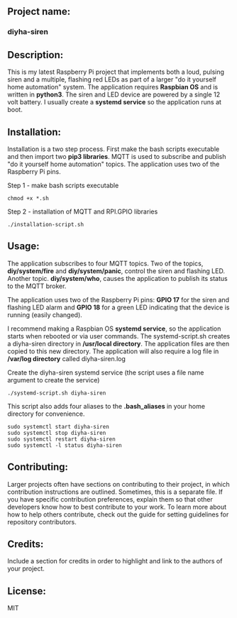 ## Project name: 

### diyha-siren

## Description: 
This is my latest Raspberry Pi project that implements both a loud, pulsing siren and a multiple, flashing red LEDs as part of a larger "do it yourself home automation" system.  The application requires **Raspbian OS** and is written in **python3**. The siren and LED device are powered by a single 12 volt battery. I usually create a **systemd service** so the application runs at boot.

## Installation: 
Installation is a two step process. First make the bash scripts executable and then import two **pip3 libraries**. MQTT is used to subscribe and publish "do it yourself home automation" topics. The application uses two of the Raspberry Pi pins.

Step 1 - make bash scripts executable
```
chmod +x *.sh
```

Step 2 - installation of MQTT and RPI.GPIO libraries
```chmod +x *.sh
./installation-script.sh
```

## Usage: 
The application subscribes to four MQTT topics. Two of the topics, **diy/system/fire** and **diy/system/panic**, control the siren and flashing LED. Another topic. **diy/system/who**, causes the application to publish its status to the MQTT broker. 

The application uses two of the Raspberry Pi pins: **GPIO 17** for the siren and flashing LED alarm and **GPIO 18** for a green LED indicating that the device is running (easily changed).

I recommend making a Raspbian OS **systemd service**, so the application starts when rebooted or via user commands. The systemd-script.sh creates a diyha-siren directory in **/usr/local directory**. The application files are then copied to this new directory. The application will also require a log file in **/var/log directory** called diyha-siren.log

Create the diyha-siren systemd service (the script uses a file name argument to create the service)
```
./systemd-script.sh diyha-siren
```

This script also adds four aliases to the **.bash_aliases** in your home directory for convenience.
```
sudo systemctl start diyha-siren
sudo systemctl stop diyha-siren
sudo systemctl restart diyha-siren
sudo systemctl -l status diyha-siren
```

## Contributing: 
Larger projects often have sections on contributing to their project, in which contribution instructions are outlined. Sometimes, this is a separate file. If you have specific contribution preferences, explain them so that other developers know how to best contribute to your work. To learn more about how to help others contribute, check out the guide for setting guidelines for repository contributors.

## Credits: 
Include a section for credits in order to highlight and link to the authors of your project.

## License: 
MIT
